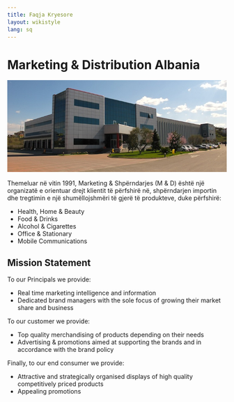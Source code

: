 ```yaml
---
title: Faqja Kryesore
layout: wikistyle
lang: sq
---
```


Marketing & Distribution Albania
================================

<img class="border" src="images/MD-offices.jpg" alt="M&amp;D Headquarters" />

Themeluar në vitin 1991, Marketing & Shpërndarjes (M & D) është një
organizatë e orientuar drejt klientit të përfshirë në, shpërndarjen
importin dhe tregtimin e një shumëllojshmëri të gjerë të produkteve,
duke përfshirë:

* Health, Home & Beauty
* Food & Drinks
* Alcohol & Cigarettes
* Office & Stationary
* Mobile Communications


Mission Statement
-----------------
To our Principals we provide:
* Real time marketing intelligence and information
* Dedicated brand managers with the sole focus of growing their market share and business

To our customer we provide:
* Top quality merchandising of products depending on their needs
* Advertising & promotions aimed at supporting the brands and in accordance with the brand policy

Finally, to our end consumer we provide:
* Attractive and strategically organised displays of high quality competitively priced products
* Appealing promotions

